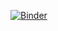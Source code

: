 [![Binder](https://mybinder.org/badge_logo.svg)](https://mybinder.org/v2/gh/CurlyDoge/my-first-binder/HEAD)

